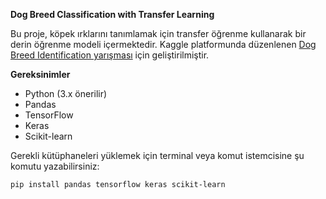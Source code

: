 **Dog Breed Classification with Transfer Learning**

Bu proje, köpek ırklarını tanımlamak için transfer öğrenme kullanarak bir derin öğrenme modeli içermektedir. Kaggle platformunda düzenlenen [Dog Breed Identification yarışması](https://www.kaggle.com/c/dog-breed-identification) için geliştirilmiştir.

**Gereksinimler**

- Python (3.x önerilir)
- Pandas
- TensorFlow
- Keras
- Scikit-learn

Gerekli kütüphaneleri yüklemek için terminal veya komut istemcisine şu komutu yazabilirsiniz:

```bash
pip install pandas tensorflow keras scikit-learn
